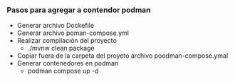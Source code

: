 ### Pasos para agregar a contendor podman
- Generar archivo Dockefile
- Generar archivo poman-compose.yml
- Realizar compilación del proyecto
    - ./mvnw clean package
- Copiar fuera de la carpeta del proyeto archivo poodman-compose.ymal
- Generar contenedores en podman
    - podman compose up -d
